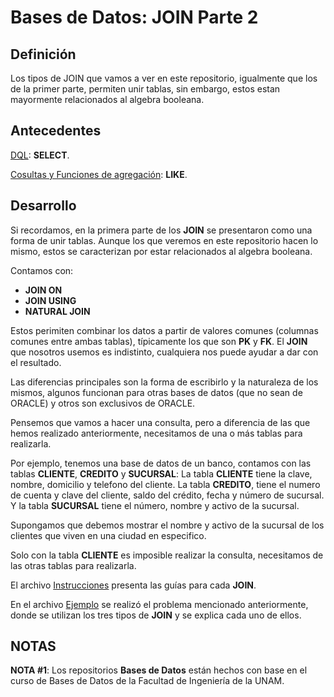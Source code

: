 # Bases de Datos: JOIN Parte 2

Definición
--------------------------------------------------------------------------------------------------------------------------------------------------------
Los tipos de JOIN que vamos a ver en este repositorio, igualmente que los de la primer parte, permiten unir tablas, sin embargo, estos estan mayormente relacionados al algebra booleana.

Antecedentes
--------------------------------------------------------------------------------------------------------------------------------------------------------
[DQL](https://github.com/BarrigueteHector/Bases-de-Datos-DQL): **SELECT**.

[Cosultas y Funciones de agregación](https://github.com/BarrigueteHector/Bases-de-Datos-Consultas-y-Funciones-de-agregacion): **LIKE**.

Desarrollo
--------------------------------------------------------------------------------------------------------------------------------------------------------
Si recordamos, en la primera parte de los **JOIN** se presentaron como una forma de unir tablas. Aunque los que veremos en este repositorio hacen lo mismo, estos se caracterizan por estar relacionados al algebra booleana.

Contamos con:
- **JOIN ON**
- **JOIN USING**
- **NATURAL JOIN**

Estos perimiten combinar los datos a partir de valores comunes (columnas comunes entre ambas tablas), típicamente los que son **PK** y **FK**. El **JOIN** que nosotros usemos es indistinto, cualquiera nos puede ayudar a dar con el resultado.

Las diferencias principales son la forma de escribirlo y la naturaleza de los mismos, algunos funcionan para otras bases de datos (que no sean de ORACLE) y otros son exclusivos de ORACLE.

Pensemos que vamos a hacer una consulta, pero a diferencia de las que hemos realizado anteriormente, necesitamos de una o más tablas para realizarla. 

Por ejemplo, tenemos una base de datos de un banco, contamos con las tablas **CLIENTE**, **CREDITO** y **SUCURSAL**:
La tabla **CLIENTE** tiene la clave, nombre, domicilio y telefono del cliente. 
La tabla **CREDITO**, tiene el numero de cuenta y clave del cliente, saldo del crédito, fecha y número de sucursal.
Y la tabla **SUCURSAL** tiene el número, nombre y activo de la sucursal.

Supongamos que debemos mostrar el nombre y activo de la sucursal de los clientes que viven en una ciudad en especifico. 

Solo con la tabla **CLIENTE** es imposible realizar la consulta, necesitamos de las otras tablas para realizarla.

El archivo [Instrucciones](https://github.com/BarrigueteHector/Bases-de-Datos-JOIN-Parte-2/blob/main/instrucciones.sql) presenta las guías para cada **JOIN**.

En el archivo [Ejemplo](https://github.com/BarrigueteHector/Bases-de-Datos-JOIN-Parte-2/blob/main/ejemplo.sql) se realizó el problema mencionado anteriormente, donde se utilizan los tres tipos de **JOIN** y se explica cada uno de ellos.

NOTAS
--------------------------------------------------------------------------------------------------------------------------------------------------------
**NOTA #1**: Los repositorios **Bases de Datos** están hechos con base en el curso de Bases de Datos de la Facultad de Ingeniería de la UNAM. 
